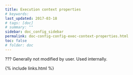 ```yaml
---
title: Execution context properties
# keywords:
last_updated: 2017-03-18
# tags: [doc]
# summary: ""
sidebar: doc_config_sidebar
permalink: doc-config-config-exec-context-properties.html
toc: false
# folder: doc
---
```


??? Generally not modified by user. Used internally.

{% include links.html %}
 